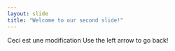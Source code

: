 ```yaml
---
layout: slide
title: "Welcome to our second slide!"
---
```

Ceci est une modification
Use the left arrow to go back!
